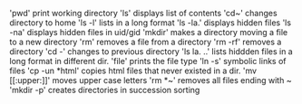 'pwd' print working directory
'ls' displays list of contents
'cd~' changes directory to home
'ls -l' lists in a long format
'ls -la.' displays hidden files
'ls -na' displays hidden files in uid/gid
'mkdir' makes a directory
moving a file to a new directory
'rm' removes a file from a directory
'rm -rf' removes a directory
'cd -' changes to previous directory
'ls la. ..' lists hiddden files in a long format in different dir.
'file' prints the file type
'ln -s' symbolic links of files
'cp -un *html' copies html files that never existed in a dir.
'mv [[:upper:]]' moves upper case letters
'rm *~' removes all files ending with ~
'mkdir -p' creates directories in succession
sorting

